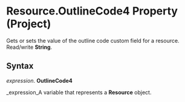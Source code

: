 
# Resource.OutlineCode4 Property (Project)

 Gets or sets the value of the outline code custom field for a resource. Read/write **String**.


## Syntax

 _expression_. **OutlineCode4**

 _expression_A variable that represents a  **Resource** object.

